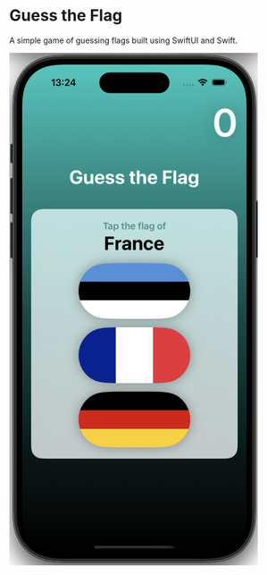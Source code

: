 # Guess the Flag
A simple game of guessing flags built using SwiftUI and Swift.

![IOS SCREEN](https://github.com/PavolOcelka/SWIFT-IOS-GuessTheFlag-Project/blob/main/images/Screenshot%202025-01-14%20at%2013.24.54.png)

